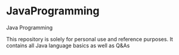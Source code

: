 # JavaProgramming
 Java Programming

This repository is solely for personal use and reference purposes.
It contains all Java language basics as well as Q&As
